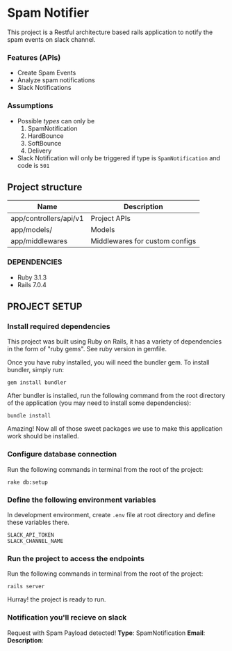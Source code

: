 # Spam Notifier
This project is a Restful architecture based rails application to notify the spam events on slack channel.

### Features (APIs)
- Create Spam Events
- Analyze spam notifications
- Slack Notifications

### Assumptions
- Possible *types* can only be
  1. SpamNotification
  2. HardBounce
  3. SoftBounce
  4. Delivery
- Slack Notification will only be triggered if type is `SpamNotification` and code is `501`

## Project structure

| Name                          | Description                               |
| ------------------------------|------------------------------------------ |
| app/controllers/api/v1        | Project APIs                              |
| app/models/                   | Models                                    |
| app/middlewares               | Middlewares for custom configs            |


### DEPENDENCIES
- Ruby 3.1.3
- Rails 7.0.4

## PROJECT SETUP

### Install required dependencies
This project was built using Ruby on Rails, it has a variety of dependencies in the form of "ruby gems".
See ruby version in gemfile.

Once you have ruby installed, you will need the bundler gem. To install bundler, simply run:

```
gem install bundler
```

After bundler is installed, run the following command from the root directory of the application (you may need to install some dependencies):

```
bundle install
```

Amazing! Now all of those sweet packages we use to make this application work should be installed.

### Configure database connection
Run the following commands in terminal from the root of the project:

```
rake db:setup
```

### Define the following environment variables
In development environment, create ```.env``` file at root directory and define these variables there.

```
SLACK_API_TOKEN
SLACK_CHANNEL_NAME
```

### Run the project to access the endpoints
Run the following commands in terminal from the root of the project:

```
rails server
```

Hurray! the project is ready to run.

### Notification you'll recieve on slack

Request with Spam Payload detected!
 **Type**: SpamNotification
 **Email**: <email>
 **Description**: <description>
